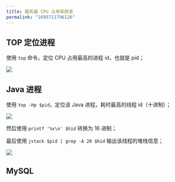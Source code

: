 ```yaml
---
title: 服务器 CPU 占用率排查
permalink: "1695711796126"
---
```


## TOP 定位进程

使用 `top` 命令，定位 CPU 占用最高的进程 id，也就是 pid；

![](https://image.caojiantao.site:1024/3f67e669144e806f7cdc2044f38b1a98.png)

## Java 进程

使用 `top -Hp $pid`，定位该 Java 进程，耗时最高的线程 id（十进制）；

![](https://image.caojiantao.site:1024/2534750ef02080f3dd759dd3aeead34e.png)

然后使用 `printf '%x\n' $hid` 转换为 16 进制；

最后使用 `jstack $pid | grep -A 20 $hid` 输出该线程的堆栈信息；

![](https://image.caojiantao.site:1024/f35fdaaf1536437c0d4d2038c728a00c.png)

## MySQL


